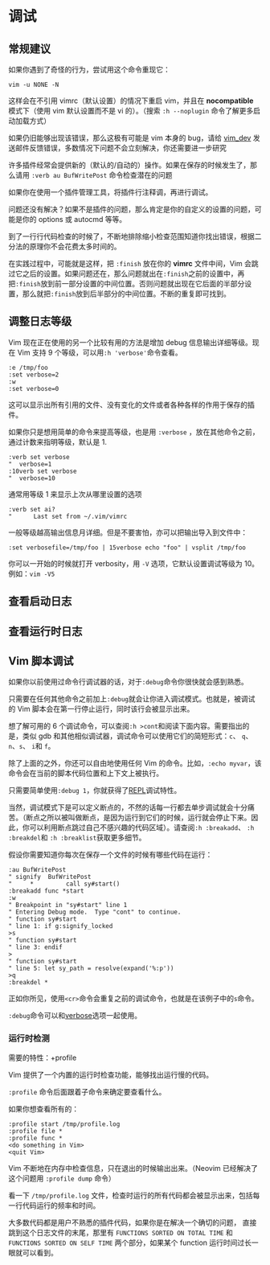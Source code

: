 # 调试

## 常规建议

如果你遇到了奇怪的行为，尝试用这个命令重现它：

    vim -u NONE -N

这样会在不引用 vimrc（默认设置）的情况下重启 vim，并且在 **nocompatible** 模式下（使用 vim 默认设置而不是 vi 的）。（搜索 `:h --noplugin` 命令了解更多启动加载方式）

如果仍旧能够出现该错误，那么这极有可能是 vim 本身的 bug，请给 [vim_dev]("https://groups.google.com/forum/#!forum/vim_dev") 发送邮件反馈错误，多数情况下问题不会立刻解决，你还需要进一步研究

许多插件经常会提供新的（默认的/自动的）操作。如果在保存的时候发生了，那么请用 `:verb au BufWritePost` 命令检查潜在的问题

如果你在使用一个插件管理工具，将插件行注释调，再进行调试。

问题还没有解决？如果不是插件的问题，那么肯定是你的自定义的设置的问题，可能是你的 options 或 autocmd 等等。

到了一行行代码检查的时候了，不断地排除缩小检查范围知道你找出错误，根据二分法的原理你不会花费太多时间的。

在实践过程中，可能就是这样，把 `:finish` 放在你的 **vimrc** 文件中间，Vim 会跳过它之后的设置。如果问题还在，那么问题就出在`:finish`之前的设置中，再把`:finish`放到前一部分设置的中间位置。否则问题就出现在它后面的半部分设置，那么就把`:finish`放到后半部分的中间位置。不断的重复即可找到。

## 调整日志等级

Vim 现在正在使用的另一个比较有用的方法是增加 debug 信息输出详细等级。现在 Vim 支持 9 个等级，可以用`:h 'verbose'`命令查看。

```vim
:e /tmp/foo
:set verbose=2
:w
:set verbose=0
```

这可以显示出所有引用的文件、没有变化的文件或者各种各样的作用于保存的插件。

如果你只是想用简单的命令来提高等级，也是用 `:verbose` ，放在其他命令之前，通过计数来指明等级，默认是 1.

```vim
:verb set verbose
"  verbose=1
:10verb set verbose
"  verbose=10
```

通常用等级 1 来显示上次从哪里设置的选项

```vim
:verb set ai?
"      Last set from ~/.vim/vimrc
```

一般等级越高输出信息月详细。但是不要害怕，亦可以把输出导入到文件中：

```vim
:set verbosefile=/tmp/foo | 15verbose echo "foo" | vsplit /tmp/foo
```

你可以一开始的时候就打开 verbosity，用 `-V` 选项，它默认设置调试等级为 10。 例如：`vim -V5`

## 查看启动日志

## 查看运行时日志

## Vim 脚本调试

如果你以前使用过命令行调试器的话，对于`:debug`命令你很快就会感到熟悉。

只需要在任何其他命令之前加上`:debug`就会让你进入调试模式。也就是，被调试的 Vim 脚本会在第一行停止运行，同时该行会被显示出来。

想了解可用的 6 个调试命令，可以查阅`:h >cont`和阅读下面内容。需要指出的是，类似 gdb 和其他相似调试器，调试命令可以使用它们的简短形式：`c`、 `q`、`n`、`s`、 `i`和 `f`。

除了上面的之外，你还可以自由地使用任何 Vim 的命令。比如，`:echo myvar`，该命令会在当前的脚本代码位置和上下文上被执行。

只需要简单使用`:debug 1`，你就获得了[REPL](https://en.wikipedia.org/wiki/Read%E2%80%93eval%E2%80%93print_loop)调试特性。

当然，调试模式下是可以定义断点的，不然的话每一行都去单步调试就会十分痛苦。（断点之所以被叫做断点，是因为运行到它们的时候，运行就会停止下来。因此，你可以利用断点跳过自己不感兴趣的代码区域）。请查阅`:h :breakadd`、 `:h :breakdel`和 `:h :breaklist`获取更多细节。

假设你需要知道你每次在保存一个文件的时候有哪些代码在运行：

```vim
:au BufWritePost
" signify  BufWritePost
"     *         call sy#start()
:breakadd func *start
:w
" Breakpoint in "sy#start" line 1
" Entering Debug mode.  Type "cont" to continue.
" function sy#start
" line 1: if g:signify_locked
>s
" function sy#start
" line 3: endif
>
" function sy#start
" line 5: let sy_path = resolve(expand('%:p'))
>q
:breakdel *
```

正如你所见，使用`<cr>`命令会重复之前的调试命令，也就是在该例子中的`s`命令。

`:debug`命令可以和[verbose](#verbosity)选项一起使用。

### 运行时检测

需要的特性：+profile

Vim 提供了一个内置的运行时检查功能，能够找出运行慢的代码。

`:profile` 命令后面跟着子命令来确定要查看什么。

如果你想查看所有的：

```Vim
:profile start /tmp/profile.log
:profile file *
:profile func *
<do something in Vim>
<quit Vim>
```

Vim 不断地在内存中检查信息，只在退出的时候输出出来。（Neovim 已经解决了这个问题用 `:profile dump` 命令）

看一下 `/tmp/profile.log` 文件，检查时运行的所有代码都会被显示出来，包括每一行代码运行的频率和时间。

大多数代码都是用户不熟悉的插件代码，如果你是在解决一个确切的问题，
直接跳到这个日志文件的末尾，那里有 `FUNCTIONS SORTED ON TOTAL TIME` 和 `FUNCTIONS SORTED ON SELF TIME` 两个部分，如果某个 function 运行时间过长一眼就可以看到。
